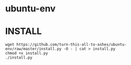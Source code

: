 # ubuntu-env

# INSTALL
    wget https://github.com/turn-this-all-to-ashes/ubuntu-env/raw/master/install.py -O - | cat > install.py
    chmod +x install.py
    ./install.py
